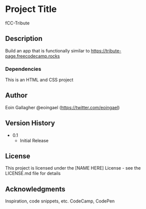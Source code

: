 # Project Title

fCC-Tribute

## Description

Build an app that is functionally similar to https://tribute-page.freecodecamp.rocks

### Dependencies

This is an HTML and CSS project

## Author

Eoin Gallagher
@eoingael (https://twitter.com/eoingael)

## Version History

- 0.1
  - Initial Release

## License

This project is licensed under the [NAME HERE] License - see the LICENSE.md file for details

## Acknowledgments

Inspiration, code snippets, etc.
CodeCamp, CodePen
